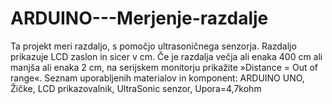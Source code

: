 # ARDUINO---Merjenje-razdalje
Ta projekt meri razdaljo, s pomočjo ultrasoničnega senzorja. Razdaljo prikazuje LCD zaslon in sicer v cm. Če je razdalja večja ali enaka 400 cm ali manjša ali
enaka 2 cm, na serijskem monitorju prikažite »Distance = Out of range«. 
Seznam uporabljenih materialov in komponent:
ARDUINO UNO, Žičke, LCD prikazovalnik, UltraSonic senzor, Upora=4,7kohm
